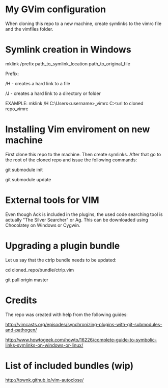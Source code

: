 # My GVim configuration
When cloning this repo to a new machine, create symlinks to the vimrc file and the vimfiles folder.

# Symlink creation in Windows
mklink /prefix path_to_symlink_location path_to_original_file

Prefix: 

/H - creates a hard link to a file

/J - creates a hard link to a directory or folder

EXAMPLE: mklink /H C:\Users\<username>\_vimrc C:\<url to cloned repo\_vimrc

# Installing Vim enviroment on new machine
First clone this repo to the machine. Then create symlinks. After that go to the root of the cloned repo and issue the following commands:

git submodule init

git submodule update

# External tools for VIM
Even though Ack is included in the plugins, the used code searching tool is actually "The Silver Searcher" or Ag. This can be downloaded using Chocolatey on Windows or Cygwin.

# Upgrading a plugin bundle
Let us say that the ctrlp bundle needs to be updated:

cd cloned_repo/bundle/ctrlp.vim

git pull origin master

# Credits
The repo was created with help from the following guides:

http://vimcasts.org/episodes/synchronizing-plugins-with-git-submodules-and-pathogen/

http://www.howtogeek.com/howto/16226/complete-guide-to-symbolic-links-symlinks-on-windows-or-linux/

# List of included bundles (wip)
http://townk.github.io/vim-autoclose/
